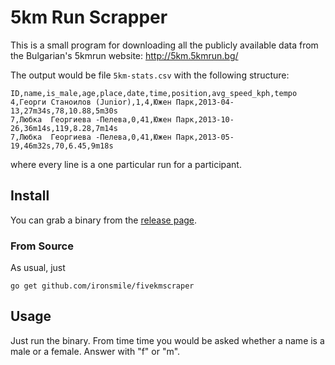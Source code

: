 # 5km Run Scrapper

This is a small program for downloading all the publicly available data from the Bulgarian's 5kmrun website: http://5km.5kmrun.bg/

The output would be file `5km-stats.csv` with the following structure:

```
ID,name,is_male,age,place,date,time,position,avg_speed_kph,tempo
4,Георги Станоилов (Junior),1,4,Южен Парк,2013-04-13,27m34s,78,10.88,5m30s
7,Любка  Георгиева -Пелева,0,41,Южен Парк,2013-10-26,36m14s,119,8.28,7m14s
7,Любка  Георгиева -Пелева,0,41,Южен Парк,2013-05-19,46m32s,70,6.45,9m18s
```

where every line is a one particular run for a participant.

## Install

You can grab a binary from the [release page](/releases).

### From Source

As usual, just

```
go get github.com/ironsmile/fivekmscraper
```
## Usage

Just run the binary. From time time you would be asked whether a name is a male or a female. Answer with "f" or "m".

